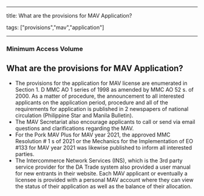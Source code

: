 
---

title: What are the provisions for MAV Application?

tags: ["provisions","mav","application"]

---

### Minimum Access Volume

## What are the provisions for MAV Application?


 - The provisions for the application for MAV license are enumerated in Section 1. D MMC AO 1 series of 1998 as amended by MMC AO 52 s. of 2000. As a matter of procedure, the announcement to all interested applicants on the application period, procedure and all of the requirements for application is published in 2 newspapers of national circulation (Philippine Star and Manila Bulletin). 
 - The MAV Secretariat also encourage applicants to call or send via email questions and clarifications regarding the MAV. 
 - For the Pork MAV Plus for MAV year 2021, the approved MMC Resolution # 1 s of 2021 or the Mechanics for the Implementation of EO #133 for MAV year 2021 was likewise published to inform all interested parties.  
 - The Intercommerce Network Services (INS), which is the 3rd party service provider for the DA Trade system also provided a user manual for new entrants in their website. Each MAV applicant or eventually a licensee is provided with a personal MAV account where they can view the status of their application as well as the balance of their allocation.
